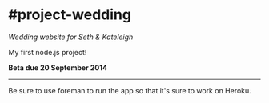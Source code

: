 #project-wedding
===============

*Wedding website for Seth &amp; Kateleigh*

My first node.js project!

**Beta due 20 September 2014**
***
Be sure to use foreman to run the app so that it's sure to work on Heroku.
